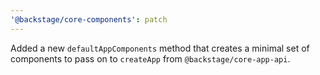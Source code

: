 ```yaml
---
'@backstage/core-components': patch
---
```


Added a new `defaultAppComponents` method that creates a minimal set of components to pass on to `createApp` from `@backstage/core-app-api`.

